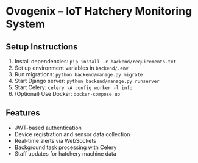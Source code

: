 # Ovogenix – IoT Hatchery Monitoring System

## Setup Instructions
1. Install dependencies: `pip install -r backend/requirements.txt`
2. Set up environment variables in `backend/.env`
3. Run migrations: `python backend/manage.py migrate`
4. Start Django server: `python backend/manage.py runserver`
5. Start Celery: `celery -A config worker -l info`
6. (Optional) Use Docker: `docker-compose up`

## Features
- JWT-based authentication
- Device registration and sensor data collection
- Real-time alerts via WebSockets
- Background task processing with Celery
- Staff updates for hatchery machine data